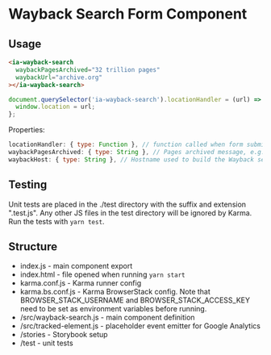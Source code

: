 # Wayback Search Form Component

## Usage

```html
<ia-wayback-search
  waybackPagesArchived="32 trillion pages"
  waybackUrl="archive.org"
></ia-wayback-search>
```

```js
document.querySelector('ia-wayback-search').locationHandler = (url) => {
  window.location = url;
};
```

Properties:

```js
locationHandler: { type: Function }, // function called when form submitted. @param url string
waybackPagesArchived: { type: String }, // Pages archived message, e.g. "428 billion pages"
waybackHost: { type: String }, // Hostname used to build the Wayback search URL, e.g. "archive.org"
```

## Testing

Unit tests are placed in the ./test directory with the suffix and extension
".test.js". Any other JS files in the test directory will be ignored by Karma.
Run the tests with `yarn test`.

## Structure

* index.js - main component export
* index.html - file opened when running `yarn start`
* karma.conf.js - Karma runner config
* karma.bs.conf.js - Karma BrowserStack config. Note that BROWSER_STACK_USERNAME
  and BROWSER_STACK_ACCESS_KEY need to be set as environment variables before
  running.
* /src/wayback-search.js - main component definition
* /src/tracked-element.js - placeholder event emitter for Google Analytics
* /stories - Storybook setup
* /test - unit tests
